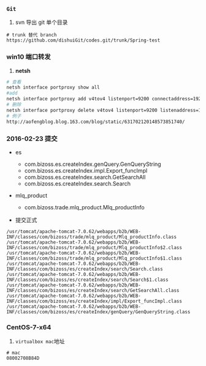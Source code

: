 ### `Git`
1. svn 导出 git 单个目录
```
# trunk 替代 branch
https://github.com/dishuiGit/codes.git/trunk/Spring-test
```


### win10 端口转发
1. **netsh**
```bash
# 查看
netsh interface portproxy show all
#add
netsh interface portproxy add v4tov4 listenport=9200 connectaddress=192.168.137.164 connectport=9200
# 删除
netsh interface portproxy delete v4tov4 listenport=9200 listenaddress=196.168.1.178
# 例子
http://aofengblog.blog.163.com/blog/static/631702120148573851740/
```


### 2016-02-23 提交
+ es
    + com.bizoss.es.createIndex.genQuery.GenQueryString
    + com.bizoss.es.createIndex.impl.Export_funcImpl
    + com.bizoss.es.createIndex.search.GetSearchAll
    + com.bizoss.es.createIndex.search.Search
+ mlq_product
    + com.bizoss.trade.mlq_product.Mlq_productInfo

+ 提交正式
```
/usr/tomcat/apache-tomcat-7.0.62/webapps/b2b/WEB-INF/classes/com/bizoss/trade/mlq_product/Mlq_productInfo.class
/usr/tomcat/apache-tomcat-7.0.62/webapps/b2b/WEB-INF/classes/com/bizoss/trade/mlq_product/Mlq_productInfo$2.class
/usr/tomcat/apache-tomcat-7.0.62/webapps/b2b/WEB-INF/classes/com/bizoss/trade/mlq_product/Mlq_productInfo$1.class
/usr/tomcat/apache-tomcat-7.0.62/webapps/b2b/WEB-INF/classes/com/bizoss/es/createIndex/search/Search.class
/usr/tomcat/apache-tomcat-7.0.62/webapps/b2b/WEB-INF/classes/com/bizoss/es/createIndex/search/Search$1.class
/usr/tomcat/apache-tomcat-7.0.62/webapps/b2b/WEB-INF/classes/com/bizoss/es/createIndex/search/GetSearchAll.class
/usr/tomcat/apache-tomcat-7.0.62/webapps/b2b/WEB-INF/classes/com/bizoss/es/createIndex/impl/Export_funcImpl.class
/usr/tomcat/apache-tomcat-7.0.62/webapps/b2b/WEB-INF/classes/com/bizoss/es/createIndex/genQuery/GenQueryString.class
```

### CentOS-7-x64
1. `virtualbox mac`地址
```
# mac
08002708B84D
```